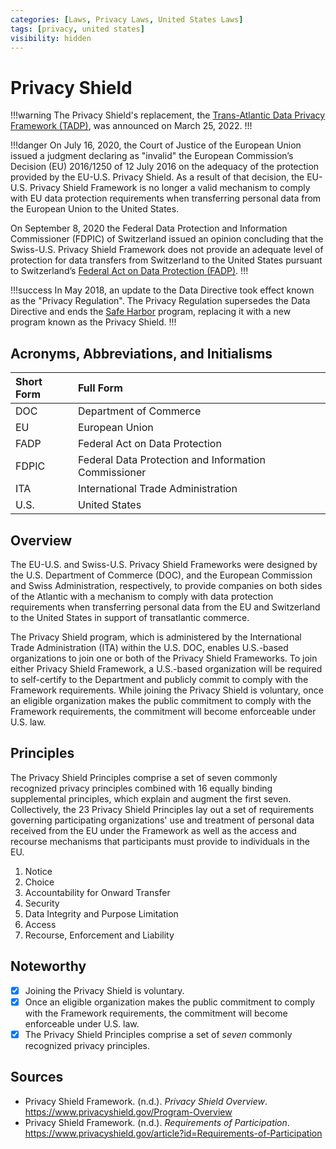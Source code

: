 ```yaml
---
categories: [Laws, Privacy Laws, United States Laws]
tags: [privacy, united states]
visibility: hidden
---
```


# Privacy Shield

!!!warning
The Privacy Shield's replacement, the [Trans-Atlantic Data Privacy Framework (TADP)](/laws/tadp.md), was announced on March 25, 2022.
!!!

!!!danger
On July 16, 2020, the Court of Justice of the European Union issued a judgment declaring as "invalid" the European Commission’s Decision (EU) 2016/1250 of 12 July 2016 on the adequacy of the protection provided by the EU-U.S. Privacy Shield. As a result of that decision, the EU-U.S. Privacy Shield Framework is no longer a valid mechanism to comply with EU data protection requirements when transferring personal data from the European Union to the United States.

On September 8, 2020 the Federal Data Protection and Information Commissioner (FDPIC) of Switzerland issued an opinion concluding that the Swiss-U.S. Privacy Shield Framework does not provide an adequate level of protection for data transfers from Switzerland to the United States pursuant to Switzerland’s [Federal Act on Data Protection (FADP)](/laws/fadp.md).
!!!

!!!success
In May 2018, an update to the Data Directive took effect known as the "Privacy Regulation". The Privacy Regulation supersedes the Data Directive and ends the [Safe Harbor](/laws/safe-harbor.md) program, replacing it with a new program known as the Privacy Shield.
!!!

## Acronyms, Abbreviations, and Initialisms

Short Form | Full Form
:--- | :---
DOC | Department of Commerce
EU | European Union
FADP | Federal Act on Data Protection
FDPIC | Federal Data Protection and Information Commissioner
ITA | International Trade Administration
U.S. | United States

## Overview

The EU-U.S. and Swiss-U.S. Privacy Shield Frameworks were designed by the U.S. Department of Commerce (DOC), and the European Commission and Swiss Administration, respectively, to provide companies on both sides of the Atlantic with a mechanism to comply with data protection requirements when transferring personal data from the EU and Switzerland to the United States in support of transatlantic commerce.

The Privacy Shield program, which is administered by the International Trade Administration (ITA) within the U.S. DOC, enables U.S.-based organizations to join one or both of the Privacy Shield Frameworks. To join either Privacy Shield Framework, a U.S.-based organization will be required to self-certify to the Department and publicly commit to comply with the Framework requirements. While joining the Privacy Shield is voluntary, once an eligible organization makes the public commitment to comply with the Framework requirements, the commitment will become enforceable under U.S. law.

## Principles

The Privacy Shield Principles comprise a set of seven commonly recognized privacy principles combined with 16 equally binding supplemental principles, which explain and augment the first seven. Collectively, the 23 Privacy Shield Principles lay out a set of requirements governing participating organizations' use and treatment of personal data received from the EU under the Framework as well as the access and recourse mechanisms that participants must provide to individuals in the EU.

1. Notice
2. Choice
3. Accountability for Onward Transfer
4. Security
5. Data Integrity and Purpose Limitation
6. Access
7. Recourse, Enforcement and Liability

## Noteworthy

- [x] Joining the Privacy Shield is voluntary.
- [x] Once an eligible organization makes the public commitment to comply with the Framework requirements, the commitment will become enforceable under U.S. law.
- [x] The Privacy Shield Principles comprise a set of *seven* commonly recognized privacy principles.

## Sources

- Privacy Shield Framework. (n.d.). *Privacy Shield Overview*. https://www.privacyshield.gov/Program-Overview
- Privacy Shield Framework. (n.d.). *Requirements of Participation*. https://www.privacyshield.gov/article?id=Requirements-of-Participation